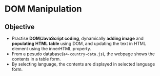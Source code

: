 # DOM Manipulation

## Objective
* Practise **DOM/JavaScript coding**, dynamically **adding image** and **populating HTML table** using DOM, and updating the text in HTML element using the innerHTML property.
* From a pesudo database(`a4-country-data.js`), the webpage shows the contents in a table form.
* By selecting language, the contents are displayed in selected language form.


